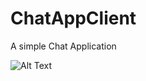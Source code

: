# ChatAppClient
A simple Chat Application

![Alt Text](https://media.giphy.com/media/3owvK4Qqq08iJmJKLe/giphy.gif)
